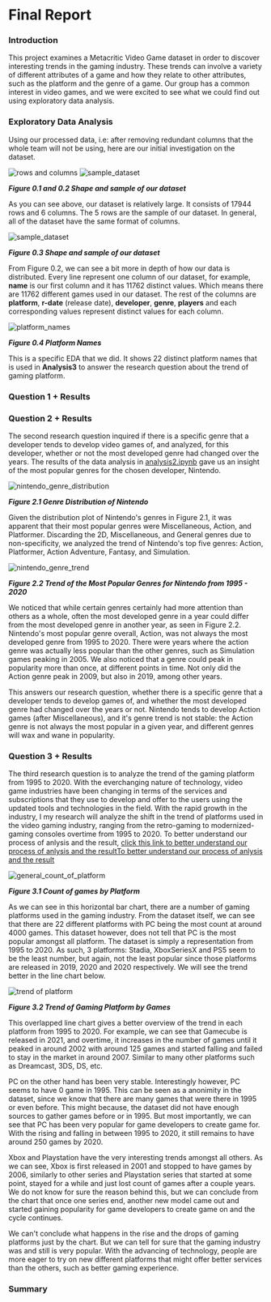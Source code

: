 # Final Report

### Introduction

This project examines a Metacritic Video Game dataset in order to discover interesting trends in the gaming industry. These trends can involve a variety of different attributes of a game and how they relate to other attributes, such as the platform and the genre of a game. Our group has a common interest in video games, and we were excited to see what we could find out using exploratory data analysis.

### Exploratory Data Analysis
Using our processed data, i.e: after removing redundant columns that the whole team will not be using, here are our initial investigation on the dataset. 

![rows and columns](./images/EDA3.jpg)
![sample_dataset](./images/EDA1.jpg)

***Figure 0.1 and 0.2 Shape and sample of our dataset***

As you can see above, our dataset is relatively large. It consists of 17944 rows and 6 columns. The 5 rows are the sample of our dataset. In general, all of the dataset have the same format of columns.

![sample_dataset](./images/EDA2.jpg)

***Figure 0.3 Shape and sample of our dataset***

From Figure 0.2, we can see a bit more in depth of how our data is distributed. Every line represent one column of our dataset, for example, **name** is our first column and it has 11762 distinct values. Which means there are 11762 different games used in our dataset. The rest of the columns are **platform**, **r-date** (release date), **developer**, **genre**, **players** and each corresponding values represent distinct values for each column.

![platform_names](./images/EDA4.jpg)

***Figure 0.4 Platform Names***

This is a specific EDA that we did. It shows 22 distinct platform names that is used in **Analysis3** to answer the research question about the trend of gaming platform. 

### Question 1 + Results


### Question 2 + Results

The second research question inquired if there is a specific genre that a developer tends to develop video games of, and analyzed, for this developer, whether or not the most developed genre had changed over the years. The results of the data analysis in [analysis2.ipynb](./notebooks/analysis2.ipynb) gave us an insight of the most popular genres for the chosen developer, Nintendo.

![nintendo_genre_distribution](./images/nintendo_genre_distribution.png)

***Figure 2.1 Genre Distribution of Nintendo***

Given the distribution plot of Nintendo's genres in Figure 2.1, it was apparent that their most popular genres were Miscellaneous, Action, and Platformer. Discarding the 2D, Miscellaneous, and General genres due to non-specificity, we analyzed the trend of Nintendo's top five genres: Action, Platformer, Action Adventure, Fantasy, and Simulation.

![nintendo_genre_trend](./images/nintendo_genre_trend.png)

***Figure 2.2 Trend of the Most Popular Genres for Nintendo from 1995 - 2020***

We noticed that while certain genres certainly had more attention than others as a whole, often the most developed genre in a year could differ from the most developed genre in another year, as seen in Figure 2.2. Nintendo's most popular genre overall, Action, was not always the most developed genre from 1995 to 2020. There were years where the action genre was actually less popular than the other genres, such as Simulation games peaking in 2005. We also noticed that a genre could peak in popularity more than once, at different points in time. Not only did the Action genre peak in 2009, but also in 2019, among other years.

This answers our research question, whether there is a specific genre that a developer tends to develop games of, and whether the most developed genre had changed over the years or not. Nintendo tends to develop Action games (after Miscellaneous), and it's genre trend is not stable: the Action genre is not always the most popular in a given year, and different genres will wax and wane in popularity.

### Question 3 + Results
The third research question is to analyze the trend of the gaming platform from 1995 to 2020. With the everchanging nature of technology, video game industries have been changing in terms of the services and subscriptions that they use to develop and offer to the users using the updated tools and technologies in the field. With the rapid growth in the industry, I my research will analyze the shift in the trend of platforms used in the video gaming industry, ranging from the retro-gaming to modernized-gaming consoles overtime from 1995 to 2020. To better understand our process of anlysis and the result, [click this link to better understand our process of anlysis and the resultTo better understand our process of anlysis and the result](./notebooks/analysis3.ipynb)

![general_count_of_platform](./images/count_of_platform.jpg)

***Figure 3.1 Count of games by Platform***

As we can see in this horizontal bar chart, there are a number of gaming platforms used in the gaming industry. From the dataset itself, we can see that there are 22 different platforms with PC being the most count at around 4000 games. This dataset however, does not tell that PC is the most popular amongst all platform. The dataset is simply a representation from 1995 to 2020. As such, 3 platforms: Stadia, XboxSeriesX and PS5 seem to be the least number, but again, not the least popular since those platforms are released in 2019, 2020 and 2020 respectively. We will see the trend better in the line chart below.

![trend of platform](./images/trend_of_platform.jpg)

***Figure 3.2 Trend of Gaming Platform by Games***

This overlapped line chart gives a better overview of the trend in each platform from 1995 to 2020. For example, we can see that Gamecube is released in 2021, and overtime, it increases in the number of games until it peaked in around 2002 with around 125 games and started falling and failed to stay in the market in around 2007. Similar to many other platforms such as Dreamcast, 3DS, DS, etc.

PC on the other hand has been very stable. Interestingly however, PC seems to have 0 game in 1995. This can be seen as a anonimity in the dataset, since we know that there are many games that were there in 1995 or even before. This might because, the dataset did not have enough sources to gather games before or in 1995. But most importantly, we can see that PC has been very popular for game developers to create game for. With the rising and falling in between 1995 to 2020, it still remains to have around 250 games by 2020.

Xbox and Playstation have the very interesting trends amongst all others. As we can see, Xbox is first released in 2001 and stopped to have games by 2006, similarly to other series and Playstation series that started at some point, stayed for a while and just lost count of games after a couple years. We do not know for sure the reason behind this, but we can conclude from the chart that once one series end, another new model came out and started gaining popularity for game developers to create game on and the cycle continues. 

We can't conclude what happens in the rise and the drops of gaming platforms just by the chart. But we can tell for sure that the gaming industry was and still is very popular. With the advancing of technology, people are more eager to try on new different platforms that might offer better services than the others, such as better gaming experience.

### Summary

